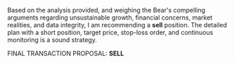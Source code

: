 Based on the analysis provided, and weighing the Bear's compelling arguments regarding unsustainable growth, financial concerns, market realities, and data integrity, I am recommending a **sell** position. The detailed plan with a short position, target price, stop-loss order, and continuous monitoring is a sound strategy.

FINAL TRANSACTION PROPOSAL: **SELL**